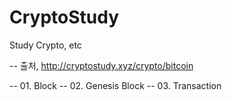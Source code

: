 # CryptoStudy
 Study Crypto, etc

-- 출처, http://cryptostudy.xyz/crypto/bitcoin

-- 01. Block
-- 02. Genesis Block
-- 03. Transaction
